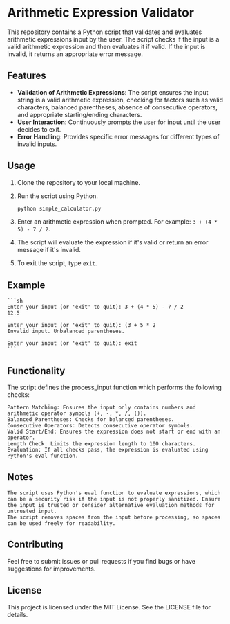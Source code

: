 # Arithmetic Expression Validator

This repository contains a Python script that validates and evaluates arithmetic expressions input by the user. The script checks if the input is a valid arithmetic expression and then evaluates it if valid. If the input is invalid, it returns an appropriate error message.

## Features

- **Validation of Arithmetic Expressions**: The script ensures the input string is a valid arithmetic expression, checking for factors such as valid characters, balanced parentheses, absence of consecutive operators, and appropriate starting/ending characters.
- **User Interaction**: Continuously prompts the user for input until the user decides to exit.
- **Error Handling**: Provides specific error messages for different types of invalid inputs.

## Usage

1. Clone the repository to your local machine.
2. Run the script using Python.

    ```sh
    python simple_calculator.py
    ```

3. Enter an arithmetic expression when prompted. For example: `3 + (4 * 5) - 7 / 2`.
4. The script will evaluate the expression if it's valid or return an error message if it's invalid.
5. To exit the script, type `exit`.

## Example

    ```sh
    Enter your input (or 'exit' to quit): 3 + (4 * 5) - 7 / 2
    12.5
    
    Enter your input (or 'exit' to quit): (3 + 5 * 2
    Invalid input. Unbalanced parentheses.
    
    Enter your input (or 'exit' to quit): exit
    ```
## Functionality

The script defines the process_input function which performs the following checks:

    Pattern Matching: Ensures the input only contains numbers and arithmetic operator symbols (+, -, *, /, ()).
    Balanced Parentheses: Checks for balanced parentheses.
    Consecutive Operators: Detects consecutive operator symbols.
    Valid Start/End: Ensures the expression does not start or end with an operator.
    Length Check: Limits the expression length to 100 characters.
    Evaluation: If all checks pass, the expression is evaluated using Python's eval function.

## Notes

    The script uses Python's eval function to evaluate expressions, which can be a security risk if the input is not properly sanitized. Ensure the input is trusted or consider alternative evaluation methods for untrusted input.
    The script removes spaces from the input before processing, so spaces can be used freely for readability.

## Contributing

Feel free to submit issues or pull requests if you find bugs or have suggestions for improvements.
## License

This project is licensed under the MIT License. See the LICENSE file for details.
